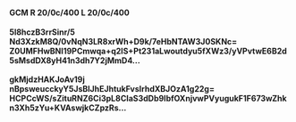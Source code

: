#### GCM R 20/0c/400 L 20/0c/400
**5l8hczB3rrSinr/5**<br/>**Nd3XzkM8Q/0vNqN3LR8xrWh+D9k/7eHbNTAW3J0SKNc=**<br/>**Z0UMFHwBNI19PCmwqa+q2lS+Pt231aLwoutdyu5fXWz3/yVPvtwE6B2d5sMsdDX8yH41n3dh7Y2jMmD4...**<br/><br/>
**gkMjdzHAKJoAv19j**<br/>**nBpsweucckyY5JsBlJhEJhtukFvsIrhdXBJOzA1g22g=**<br/>**HCPCcWS/sZituRNZ6Ci3pL8CIaS3dDb9lbfOXnjvwPVyugukF1F673wZhkn3Xh5zYu+KVAswjkCZpzRs...**